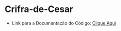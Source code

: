 # Crifra-de-Cesar
 
- Link para a Documentação do Código: [Clique Aqui](https://drive.google.com/file/d/1s4s4OK0caYpk4afn8L-3Q7LDJJd-DXLU/view?usp=sharing)
